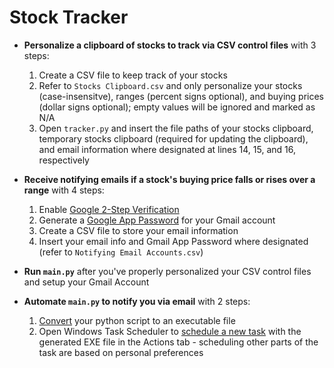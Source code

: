 # Stock Tracker

* **Personalize a clipboard of stocks to track via CSV control files** with 3 steps:
  1. Create a CSV file to keep track of your stocks
  2. Refer to `Stocks Clipboard.csv` and only personalize your stocks (case-insensitve), ranges (percent signs optional), and buying prices (dollar signs optional); empty values will be ignored and marked as N/A
  3. Open `tracker.py` and insert the file paths of your stocks clipboard, temporary stocks clipboard (required for updating the clipboard), and email information where designated at lines 14, 15, and 16, respectively
  
* **Receive notifying emails if a stock's buying price falls or rises over a range** with 4 steps:
  1. Enable [Google 2-Step Verification](https://support.google.com/accounts/answer/185839?co=GENIE.Platform%3DAndroid&hl=en)
  2. Generate a [Google App Password](https://support.google.com/accounts/answer/185833?hl=en) for your Gmail account
  3. Create a CSV file to store your email information
  4. Insert your email info and Gmail App Password where designated (refer to `Notifying Email Accounts.csv`)
  
* **Run `main.py`** after you've properly personalized your CSV control files and setup your Gmail Account

* **Automate `main.py` to notify you via email** with 2 steps:
  1. [Convert](https://www.youtube.com/watch?v=UZX5kH72Yx4&list=LLn2A3GlJT_vthodJ8G63-gA&index=3&t=303s) your python script to an executable file
  2. Open Windows Task Scheduler to [schedule a new task](https://windowsreport.com/schedule-tasks-windows-10/) with the generated EXE file in the Actions tab - scheduling other parts of the task are based on personal preferences
